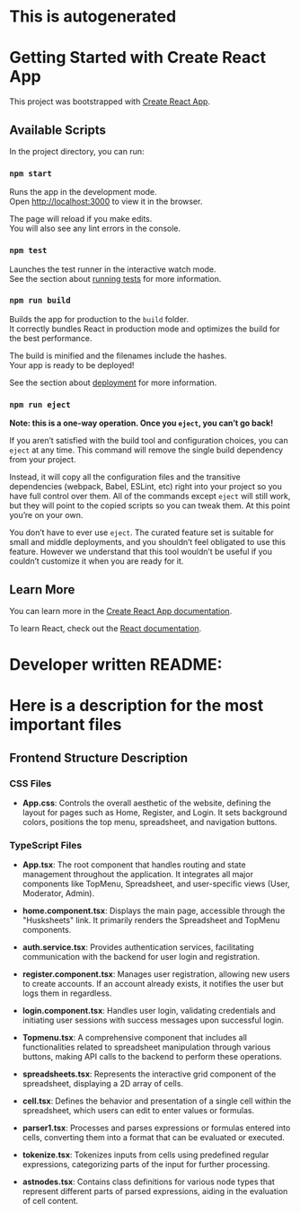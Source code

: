 # This is autogenerated

# Getting Started with Create React App

This project was bootstrapped with [Create React App](https://github.com/facebook/create-react-app).

## Available Scripts

In the project directory, you can run:

### `npm start`

Runs the app in the development mode.\
Open [http://localhost:3000](http://localhost:3000) to view it in the browser.

The page will reload if you make edits.\
You will also see any lint errors in the console.

### `npm test`

Launches the test runner in the interactive watch mode.\
See the section about [running tests](https://facebook.github.io/create-react-app/docs/running-tests) for more information.

### `npm run build`

Builds the app for production to the `build` folder.\
It correctly bundles React in production mode and optimizes the build for the best performance.

The build is minified and the filenames include the hashes.\
Your app is ready to be deployed!

See the section about [deployment](https://facebook.github.io/create-react-app/docs/deployment) for more information.

### `npm run eject`

**Note: this is a one-way operation. Once you `eject`, you can’t go back!**

If you aren’t satisfied with the build tool and configuration choices, you can `eject` at any time. This command will remove the single build dependency from your project.

Instead, it will copy all the configuration files and the transitive dependencies (webpack, Babel, ESLint, etc) right into your project so you have full control over them. All of the commands except `eject` will still work, but they will point to the copied scripts so you can tweak them. At this point you’re on your own.

You don’t have to ever use `eject`. The curated feature set is suitable for small and middle deployments, and you shouldn’t feel obligated to use this feature. However we understand that this tool wouldn’t be useful if you couldn’t customize it when you are ready for it.

## Learn More

You can learn more in the [Create React App documentation](https://facebook.github.io/create-react-app/docs/getting-started).

To learn React, check out the [React documentation](https://reactjs.org/).


# Developer written README:

# Here is a description for the most important files

## Frontend Structure Description

### CSS Files
- **App.css**: Controls the overall aesthetic of the website, defining the layout for pages such as Home, Register, and Login. It sets background colors, positions the top menu, spreadsheet, and navigation buttons.

### TypeScript Files
- **App.tsx**: The root component that handles routing and state management throughout the application. It integrates all major components like TopMenu, Spreadsheet, and user-specific views (User, Moderator, Admin).

- **home.component.tsx**: Displays the main page, accessible through the "Husksheets" link. It primarily renders the Spreadsheet and TopMenu components.

- **auth.service.tsx**: Provides authentication services, facilitating communication with the backend for user login and registration.

- **register.component.tsx**: Manages user registration, allowing new users to create accounts. If an account already exists, it notifies the user but logs them in regardless.

- **login.component.tsx**: Handles user login, validating credentials and initiating user sessions with success messages upon successful login.

- **Topmenu.tsx**: A comprehensive component that includes all functionalities related to spreadsheet manipulation through various buttons, making API calls to the backend to perform these operations.

- **spreadsheets.tsx**: Represents the interactive grid component of the spreadsheet, displaying a 2D array of cells.

- **cell.tsx**: Defines the behavior and presentation of a single cell within the spreadsheet, which users can edit to enter values or formulas.

- **parser1.tsx**: Processes and parses expressions or formulas entered into cells, converting them into a format that can be evaluated or executed.

- **tokenize.tsx**: Tokenizes inputs from cells using predefined regular expressions, categorizing parts of the input for further processing.

- **astnodes.tsx**: Contains class definitions for various node types that represent different parts of parsed expressions, aiding in the evaluation of cell content.
